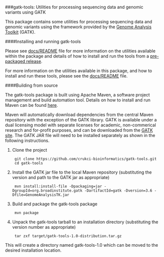 ###gatk-tools: Utilities for processing sequencing data and genomic variants using GATK

This package contains some utilities for processing sequencing data and genomic
variants using the framework provided by the
[Genome Analysis Toolkit](http://www.broadinstitute.org/gatk) (GATK). 

####Installing and running gatk-tools

Please see [docs/README](README) file for more information on the utilities available
within the package and details of how to install and run the tools from a
[pre-packaged release](https://github.com/crukci-bioinformatics/gatk-tools/releases).

For more information on the utilities available in this package, and how to
install and run these tools, please see the [docs/README](README) file.

####Building from source

The gatk-tools package is built using Apache Maven, a software project
management and build automation tool. Details on how to install and run Maven
can be found [here](http://maven.apache.org).

Maven will automatically download dependencies from the central Maven repository
with the exception of the GATK library. GATK is available under a dual licensing
model with separate licenses for academic, non-commerical research and
for-profit purposes, and can be downloaded from the
[GATK site](http://www.broadinstitute.org/gatk). The GATK JAR file will need to
be installed separately as shown in the following instructions.

1. Clone the project

        git clone https://github.com/crukci-bioinformatics/gatk-tools.git
        cd gatk-tools

2. Install the GATK jar file to the local Maven repository (substituting the
version and path to the GATK jar as appropriate)

        mvn install:install-file -Dpackaging=jar -DgroupId=org.broadinstitute.gatk -DartifactId=gatk -Dversion=3.6 -Dfile=GenomeAnalysisTK.jar

3. Build and package the gatk-tools package

        mvn package

4. Unpack the gatk-tools tarball to an installation directory (substituting the
version number as appropriate)

        tar zxf target/gatk-tools-1.0-distribution.tar.gz

This will create a directory named gatk-tools-1.0 which can be moved to the
desired installation location.

